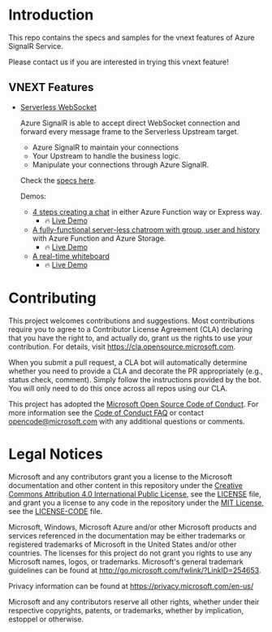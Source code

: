 # Introduction
This repo contains the specs and samples for the vnext features of Azure SignalR Service.

Please contact us if you are interested in trying this vnext feature!

## VNEXT Features

* [Serverless WebSocket](./serverless-websocket)
    
    Azure SignalR is able to accept direct WebSocket connection and forward every message frame to the Serverless Upstream target.
    * Azure SignalR to maintain your connections
    * Your Upstream to handle the business logic.
    * Manipulate your connections through Azure SignalR.
    
    Check the [specs here](./serverless-websocket/specs/runtime-websocket-serverless.md).

    Demos:
    * [4 steps creating a chat](./serverless-websocket/samples/simple-chat/Readme.md) in either Azure Function way or Express way.
        * 🔥 [Live Demo](https://wssimpledemo.z13.web.core.windows.net/)
    * [A fully-functional server-less chatroom with group, user and history](./serverless-websocket/samples/advanced-chatroom/Readme.md) with Azure Function and Azure Storage.
        * 🔥 [Live Demo](https://serverless-ws-chat-demo.azurewebsites.net/?code=LJ0EgrwWYSkm5MXGAe2AvPKVRGTaYpqQ/pxzJaFpVvyCY4j53s055Q==) 
    * [A real-time whiteboard](https://github.com/chenkennt/Whiteboard#websocket-version)
        * 🔥 [Live Demo](https://ws-whiteboard.azurewebsites.net/)

# Contributing

This project welcomes contributions and suggestions.  Most contributions require you to agree to a
Contributor License Agreement (CLA) declaring that you have the right to, and actually do, grant us
the rights to use your contribution. For details, visit https://cla.opensource.microsoft.com.

When you submit a pull request, a CLA bot will automatically determine whether you need to provide
a CLA and decorate the PR appropriately (e.g., status check, comment). Simply follow the instructions
provided by the bot. You will only need to do this once across all repos using our CLA.

This project has adopted the [Microsoft Open Source Code of Conduct](https://opensource.microsoft.com/codeofconduct/).
For more information see the [Code of Conduct FAQ](https://opensource.microsoft.com/codeofconduct/faq/) or
contact [opencode@microsoft.com](mailto:opencode@microsoft.com) with any additional questions or comments.

# Legal Notices

Microsoft and any contributors grant you a license to the Microsoft documentation and other content
in this repository under the [Creative Commons Attribution 4.0 International Public License](https://creativecommons.org/licenses/by/4.0/legalcode),
see the [LICENSE](LICENSE) file, and grant you a license to any code in the repository under the [MIT License](https://opensource.org/licenses/MIT), see the
[LICENSE-CODE](LICENSE-CODE) file.

Microsoft, Windows, Microsoft Azure and/or other Microsoft products and services referenced in the documentation
may be either trademarks or registered trademarks of Microsoft in the United States and/or other countries.
The licenses for this project do not grant you rights to use any Microsoft names, logos, or trademarks.
Microsoft's general trademark guidelines can be found at http://go.microsoft.com/fwlink/?LinkID=254653.

Privacy information can be found at https://privacy.microsoft.com/en-us/

Microsoft and any contributors reserve all other rights, whether under their respective copyrights, patents,
or trademarks, whether by implication, estoppel or otherwise.

